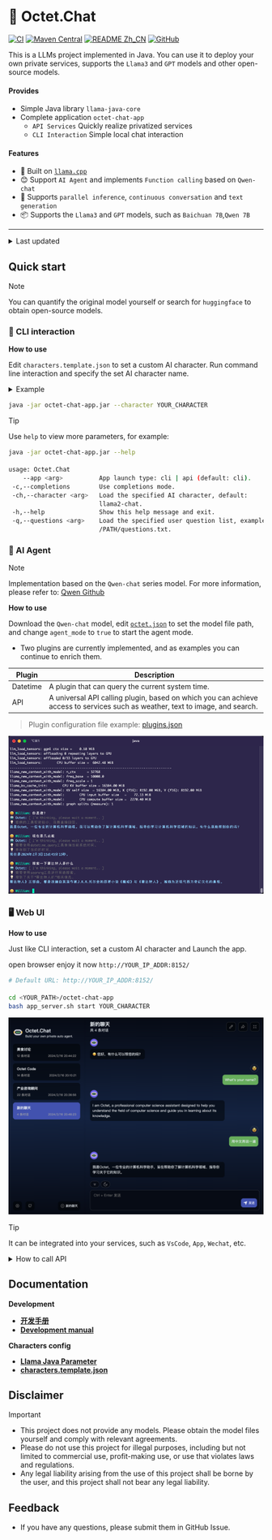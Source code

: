 # 🚀 Octet.Chat


[![CI](https://github.com/eoctet/octet.chat/actions/workflows/maven_build_deploy.yml/badge.svg)](https://github.com/eoctet/octet.chat/actions/workflows/maven_build_deploy.yml)
[![Maven Central](https://img.shields.io/maven-central/v/chat.octet/llama-java-core?color=orange)](https://mvnrepository.com/artifact/chat.octet/llama-java-core)
[![README Zh_CN](https://img.shields.io/badge/Lang-中文-red)](./README.Zh_CN.md)
[![GitHub](https://img.shields.io/github/license/eoctet/llama-java?color=green)](https://opensource.org/licenses/MIT)

This is a LLMs project implemented in Java.
You can use it to deploy your own private services, supports the `Llama3` and `GPT` models and other open-source models.

#### Provides
- Simple Java library `llama-java-core`
- Complete application `octet-chat-app`
  - `API Services` Quickly realize privatized services
  - `CLI Interaction` Simple local chat interaction

#### Features
- 🦙 Built on [`llama.cpp`](https://github.com/ggerganov/llama.cpp)
- 😊 Support `AI Agent` and implements `Function calling` based on `Qwen-chat`
- 🤖 Supports `parallel inference`, `continuous conversation` and `text generation`
- 📦 Supports the `Llama3` and `GPT` models, such as `Baichuan 7B`,`Qwen 7B`

----

<details>

<summary>Last updated</summary>

   ...

- [X] 🚀 Added custom AI character and optimized OpenAPI
- [X] 🚀 Added AI Agent and implemented Function calling
- [X] 🚀 Supported dynamic temperature sampling.
- [X] 🚀 Added WebUI to octet-chat-app.
- [X] 🚀 Updated API parameters.

</details>

## Quick start

> [!NOTE]
>
> You can quantify the original model yourself or search for `huggingface` to obtain open-source models.


### 🤖 CLI interaction

__How to use__

Edit `characters.template.json` to set a custom AI character. Run command line interaction and specify the set AI character name.

<details>

<summary>Example</summary>

```json
{
  "name": "Assistant Octet",
  "agent_mode": false,
  "prompt": "Answer the questions.",
  "model_parameter": {
    "model_path": "/models/ggml-model-7b_m-q6_k.gguf",
    "model_type": "LLAMA3",
    "context_size": 4096,
    "threads": 6,
    "threads_batch": 6,
    "mmap": true,
    "mlock": false,
    "verbose": true
  },
  "generate_parameter": {
    "temperature": 0.85,
    "repeat_penalty": 1.2,
    "top_k": 40,
    "top_p": 0.9,
    "verbose_prompt": true,
    "user": "User",
    "assistant": "Octet"
  }
}
```

</details>

```bash
java -jar octet-chat-app.jar --character YOUR_CHARACTER
```

> [!TIP]
>
> Use `help` to view more parameters, for example:

```bash
java -jar octet-chat-app.jar --help

usage: Octet.Chat
    --app <arg>          App launch type: cli | api (default: cli).
 -c,--completions        Use completions mode.
 -ch,--character <arg>   Load the specified AI character, default:
                         llama2-chat.
 -h,--help               Show this help message and exit.
 -q,--questions <arg>    Load the specified user question list, example:
                         /PATH/questions.txt.
```


### 🚀 AI Agent

> [!NOTE]
>
> Implementation based on the `Qwen-chat` series model. For more information, please refer to: [Qwen Github](https://github.com/QwenLM/Qwen)

__How to use__

Download the `Qwen-chat` model, edit [`octet.json`](octet-chat-app/characters/octet.json) to set the model file path, and change `agent_mode` to `true` to start the agent mode.


* Two plugins are currently implemented, and as examples you can continue to enrich them.

| Plugin   | Description                                                                                                                   |
|----------|-------------------------------------------------------------------------------------------------------------------------------|
| Datetime | A plugin that can query the current system time.                                                                              |
| API      | A universal API calling plugin, based on which you can achieve access to services such as weather, text to image, and search. |

> Plugin configuration file example: [plugins.json](octet-chat-app/characters/plugins.json)

![Octet Agent](docs/agent.png)


### 🖥 Web UI

__How to use__

Just like CLI interaction, set a custom AI character and Launch the app.

open browser enjoy it now `http://YOUR_IP_ADDR:8152/`

```bash
# Default URL: http://YOUR_IP_ADDR:8152/

cd <YOUR_PATH>/octet-chat-app
bash app_server.sh start YOUR_CHARACTER
```

![webui.png](docs/webui.png)


> [!TIP]
>
> It can be integrated into your services, such as `VsCode`, `App`, `Wechat`, etc.

<details>

<summary>How to call API</summary>

> Api docs: http://127.0.0.1:8152/swagger-ui.html

```shell
curl --location 'http://127.0.0.1:8152/v1/chat/completions' \
--header 'Content-Type: application/json' \
--data '{
    "messages": [
        {
            "role": "USER",
            "content": "Who are you?"
        }
    ],
    "user": "User",
    "stream": true
}'
```

The API will return data in a stream format:

```json
{
    "id": "octetchat-98fhd2dvj7",
    "model": "Llama2-chat",
    "created": 1695614393810,
    "choices": [
        {
            "index": 0,
            "delta": {
                "content": "Hi"
            },
            "finish_reason": "NONE"
        }
    ]
}
```

</details>


## Documentation

__Development__

- __[开发手册](https://github.com/eoctet/octet.chat/wiki/开发手册)__
- __[Development manual](https://github.com/eoctet/octet.chat/wiki/Development-manual)__

__Characters config__

- __[Llama Java Parameter](https://github.com/eoctet/octet.chat/wiki/Llama-Java-parameters)__
- __[characters.template.json](octet-chat-app/characters/characters.template.json)__


## Disclaimer

> [!IMPORTANT]
>
> - This project does not provide any models. Please obtain the model files yourself and comply with relevant agreements.
> - Please do not use this project for illegal purposes, including but not limited to commercial use, profit-making use, or use that violates laws and regulations.
> - Any legal liability arising from the use of this project shall be borne by the user, and this project shall not bear any legal liability.

## Feedback

- If you have any questions, please submit them in GitHub Issue.
